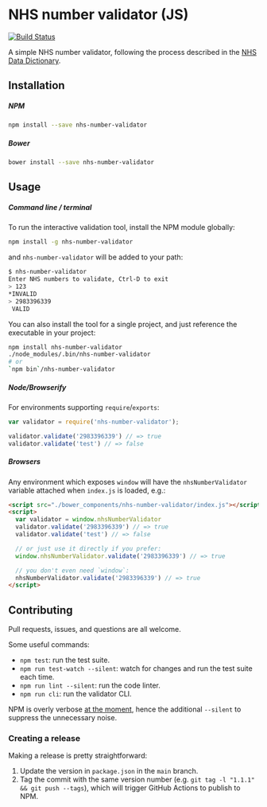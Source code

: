 # NHS number validator (JS)
[![Build Status](https://travis-ci.org/spikeheap/nhs-number-validator.svg?branch=develop)](https://travis-ci.org/spikeheap/nhs-number-validator)

A simple NHS number validator, following the process described in the [NHS Data Dictionary](http://www.datadictionary.nhs.uk/data_dictionary/attributes/n/nhs/nhs_number_de.asp?shownav=0?query=%22nhs+number%22&rank=100&shownav=1).

## Installation

##### NPM

```bash
npm install --save nhs-number-validator
```

##### Bower

```bash
bower install --save nhs-number-validator
```

## Usage

##### Command line / terminal

To run the interactive validation tool, install the NPM module globally:

```bash
npm install -g nhs-number-validator
```

and `nhs-number-validator` will be added to your path:

```bash
$ nhs-number-validator
Enter NHS numbers to validate, Ctrl-D to exit
> 123
*INVALID
> 2983396339
 VALID
```

You can also install the tool for a single project, and just reference the executable in your project:

```bash
npm install nhs-number-validator
./node_modules/.bin/nhs-number-validator
# or
`npm bin`/nhs-number-validator
```

##### Node/Browserify

For environments supporting `require`/`exports`:

```javascript
var validator = require('nhs-number-validator');

validator.validate('2983396339') // => true
validator.validate('test') // => false
```

##### Browsers

Any environment which exposes `window` will have the `nhsNumberValidator` variable attached when `index.js` is loaded, e.g.:

```html
<script src="./bower_components/nhs-number-validator/index.js"></script>
<script>
  var validator = window.nhsNumberValidator
  validator.validate('2983396339') // => true
  validator.validate('test') // => false

  // or just use it directly if you prefer:
  window.nhsNumberValidator.validate('2983396339') // => true

  // you don't even need `window`:
  nhsNumberValidator.validate('2983396339') // => true
</script>
```


## Contributing

Pull requests, issues, and questions are all welcome.

Some useful commands:

* `npm test`: run the test suite.
* `npm run test-watch --silent`: watch for changes and run the test suite each time.
* `npm run lint --silent`: run the code linter.
* `npm run cli`: run the validator CLI.

NPM is overly verbose [at the moment](https://github.com/npm/npm/issues/5452), hence the additional `--silent` to suppress the unnecessary noise.

### Creating a release

Making a release is pretty straightforward:

1. Update the version in `package.json` in the `main` branch.
2. Tag the commit with the same version number (e.g. `git tag -l "1.1.1" && git push --tags`), which will trigger GitHub Actions to publish to NPM.

